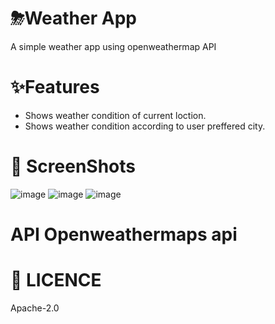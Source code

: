 # ⛈Weather App

A simple weather app using openweathermap API

# **✨Features**
* Shows weather condition of current loction.
* Shows weather condition according to user preffered city.

# 📸 **ScreenShots**

![image](https://user-images.githubusercontent.com/87460435/200127864-e75cd706-0370-455a-a94b-7b04a3e62844.png)
![image](https://user-images.githubusercontent.com/87460435/200127893-b6b0a15c-3fbe-4796-810d-9b4d63ff28a2.png)
![image](https://user-images.githubusercontent.com/87460435/200127963-89192bf1-d2da-4aa2-8323-72623bf31f15.png)

# **API** Openweathermaps api

# 🔖 **LICENCE**
Apache-2.0
 
 
